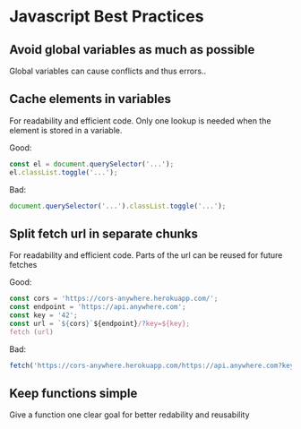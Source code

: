 # Javascript Best Practices

## Avoid global variables as much as possible

Global variables can cause conflicts and thus errors.. 

## Cache elements in variables
For readability and efficient code. Only one lookup is needed when the element is stored in a variable.

Good:
```js
const el = document.querySelector('...');
el.classList.toggle('...');
```

Bad:
```js
document.querySelector('...').classList.toggle('...');
```

## Split fetch url in separate chunks

For readability and efficient code. Parts of the url can be reused for future fetches

Good:
```js
const cors = 'https://cors-anywhere.herokuapp.com/';
const endpoint = 'https://api.anywhere.com';
const key = '42';
const url = `${cors}`${endpoint}/?key=${key};
fetch (url) 
```

Bad:
```js
fetch('https://cors-anywhere.herokuapp.com/https://api.anywhere.com?key=42');
```

## Keep functions simple

Give a function one clear goal for better redability and reusability
